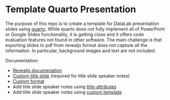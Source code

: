 # Template Quarto Presentation

The purpose of this repo is to create a template for DataLab presentation slides
using [quarto][quarto]. While quarto does not fully implement all of 
PowerPoint or Google Slides functionality, it is getting close and it offers
code evaluation features not found in other software. The main challenge is that
exporting slides to pdf from revealjs format does not capture all the 
information. In particular, background images and text are not included.

Documentation:

- [Revealjs documenation][rjs]
- [Custom title slide][ts] (required for title slide speaker notes)
- [Custom format][format]
- Add title slide speaker notes using [title-attributes][ta]
- Add title slide speaker notes using [custom template][ct]

[quarto]: https://quarto.org/docs/presentations/
[rjs]: https://quarto.org/docs/presentations/revealjs/
[ts]: https://quarto.org/docs/presentations/revealjs/advanced.html#custom-template
[format]: https://quarto.org/docs/extensions/formats.html 
[ta]: https://github.com/jgm/pandoc/issues/5237#issuecomment-804267358
[ct]: https://github.com/quarto-dev/quarto-cli/discussions/4824